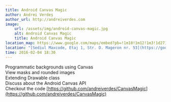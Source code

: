 ```yaml
---
title: Android Canvas Magic
author: Andrei Verdeș
author_url: http://andreiverdes.com
image:
    url: /assets/img/android-canvas-magic.jpg
    alt: Android Canvas Magic
    title: Android Canvas Magic
location_map: https://www.google.com/maps/embed?pb=!1m18!1m12!1m3!1d2713.2087644815665!2d27.59146435129728!3d47.15376557905496!2m3!1f0!2f0!3f0!3m2!1i1024!2i768!4f13.1!3m3!1m2!1s0x40cafb99bdb1a83b%3A0x5d8a792aef5e30ee!2sMaxcode!5e0!3m2!1sen!2sro!4v1459695635353
location: "[Sediul Maxcode, Etaj 1, Str. D. Mageron nr. 53](https://goo.gl/maps/f67fLPM6Qis)"
time: 2016-02-04 18:30
---
```

Programmatic backgrounds using Canvas  
View masks and rounded images  
Extending Drawable class  
Discuss about the Android Canvas API  
Checkout the code [https://github.com/andreiverdes/CanvasMagic](https://github.com/andreiverdes/CanvasMagic)